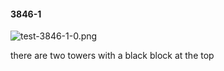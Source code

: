 #### 3846-1
![test-3846-1-0.png](https://github.com/lil-lab/nlvr/raw/master/nlvr/test/images/0/test-3846-1-0.png "test-3846-1-0.png")

there are two towers with a black block at the top